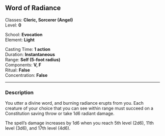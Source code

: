 ## Word of Radiance

Classes: **Cleric, Sorcerer (Angel)**  
Level: **0**  

School: **Evocation**  
Element: **Light**  

Casting Time: **1 action**  
Duration: **Instantaneous**  
Range: **Self (5-foot radius)**  
Components: **V, F**  
Ritual: **False**  
Concentration: **False**  

------

### Description

You utter a divine word, and burning radiance erupts from you. Each creature of your choice that you can see within range must succeed on a Constitution saving throw or take 1d6 radiant damage.

The spell’s damage increases by 1d6 when you reach 5th level (2d6), 11th level (3d6), and 17th level (4d6).